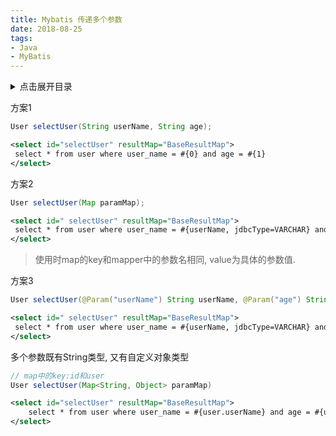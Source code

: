 ```yaml
---
title: Mybatis 传递多个参数
date: 2018-08-25
tags:
- Java
- MyBatis
---
```

<details>
<summary>点击展开目录</summary>
<!-- TOC -->


<!-- /TOC -->
</details>

方案1
```Java
User selectUser(String userName, String age);
```

```xml
<select id="selectUser" resultMap="BaseResultMap">
 select * from user where user_name = #{0} and age = #{1}
</select>
```

方案2
```Java
User selectUser(Map paramMap);
```

```xml
<select id=" selectUser" resultMap="BaseResultMap">
 select * from user where user_name = #{userName, jdbcType=VARCHAR} and age = #{age, jdbcType=VARCHAR}
</select>
```
> 使用时map的key和mapper中的参数名相同, value为具体的参数值.

方案3
```Java
User selectUser(@Param("userName") String userName, @Param("age") String age);
```

```xml
<select id=" selectUser" resultMap="BaseResultMap">
 select * from user where user_name = #{userName, jdbcType=VARCHAR} and age = #{age, jdbcType=VARCHAR}
</select> 
```

多个参数既有String类型, 又有自定义对象类型

```Java
// map中的key:id和user
User selectUser(Map<String, Object> paramMap)
```

```xml
<select id="selectUser" resultMap="BaseResultMap">
    select * from user where user_name = #{user.userName} and age = #{user.age} and id = #{id}
</select>
```


